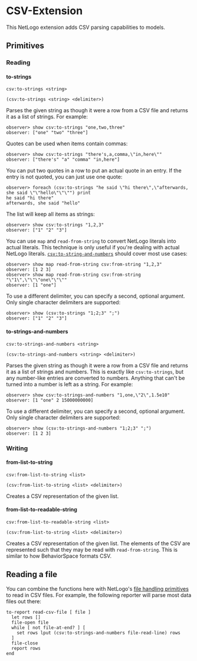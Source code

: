 CSV-Extension
===

This NetLogo extension adds CSV parsing capabilities to models.

## Primitives

### Reading

#### to-strings

`csv:to-strings <string>`

`(csv:to-strings <string> <delimiter>)`

Parses the given string as though it were a row from a CSV file and returns it as a list of strings. For example:

    observer> show csv:to-strings "one,two,three"
    observer: ["one" "two" "three"]

Quotes can be used when items contain commas:

    observer> show csv:to-strings "there's,a,comma,\"in,here\""
    observer: ["there's" "a" "comma" "in,here"]

You can put two quotes in a row to put an actual quote in an entry. If the entry is not quoted, you can just use one quote:

    observer> foreach (csv:to-strings "he said \"hi there\",\"afterwards, she said \"\"hello\"\"\"") print
    he said "hi there"
    afterwards, she said "hello"

The list will keep all items as strings:

    observer> show csv:to-strings "1,2,3"
    observer: ["1" "2" "3"]

You can use `map` and `read-from-string` to convert NetLogo literals into actual literals. This technique is only useful if you're dealing with actual NetLogo literals. [`csv:to-string-and-numbers`](#to-strings-and-numbers) should cover most use cases:

    observer> show map read-from-string csv:from-string "1,2,3"
    observer: [1 2 3]
    observer> show map read-from-string csv:from-string "\"1\",\"\"\"one\"\"\""
    observer: [1 "one"]

To use a different delimiter, you can specify a second, optional argument. Only single character delimiters are supported:

    observer> show (csv:to-strings "1;2;3" ";")
    observer: ["1" "2" "3"]

#### to-strings-and-numbers

`csv:to-strings-and-numbers <string>`

`(csv:to-strings-and-numbers <string> <delimiter>)`

Parses the given string as though it were a row from a CSV file and returns it as a list of strings and numbers. This is exactly like `csv:to-strings`, but any number-like entries are converted to numbers. Anything that can't be turned into a number is left as a string. For example:

    observer> show csv:to-strings-and-numbers "1,one,\"2\",1.5e10"
    observer: [1 "one" 2 15000000000]

To use a different delimiter, you can specify a second, optional argument. Only single character delimiters are supported:

    observer> show (csv:to-strings-and-numbers "1;2;3" ";")
    observer: [1 2 3]

### Writing

#### from-list-to-string

`csv:from-list-to-string <list>`

`(csv:from-list-to-string <list> <delimiter>)`

Creates a CSV representation of the given list.

#### from-list-to-readable-string

`csv:from-list-to-readable-string <list>`

`(csv:from-list-to-string <list> <delimiter>)`

Creates a CSV representation of the given list. The elements of the CSV are represented such that they may be read with `read-from-string`. This is similar to how BehaviorSpace formats CSV.

## Reading a file

You can combine the functions here with NetLogo's [file handling primitives](http://ccl.northwestern.edu/netlogo/docs/dictionary.html#fileiogroup) to read in CSV files. For example, the following reporter will parse most data files out there:

    to-report read-csv-file [ file ]
      let rows []
      file-open file
      while [ not file-at-end? ] [
        set rows lput (csv:to-strings-and-numbers file-read-line) rows
      ]
      file-close
      report rows
    end
